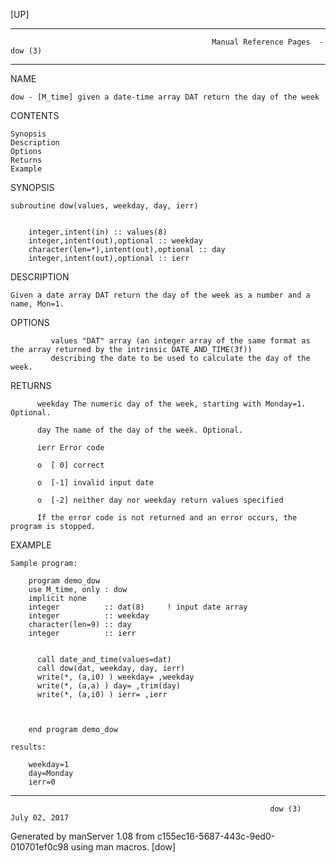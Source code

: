 [UP]

-----------------------------------------------------------------------------------------------------------------------------------
                                                 Manual Reference Pages  - dow (3)
-----------------------------------------------------------------------------------------------------------------------------------
                                                                 
NAME

    dow - [M_time] given a date-time array DAT return the day of the week

CONTENTS

    Synopsis
    Description
    Options
    Returns
    Example

SYNOPSIS

    subroutine dow(values, weekday, day, ierr)


        integer,intent(in) :: values(8)
        integer,intent(out),optional :: weekday
        character(len=*),intent(out),optional :: day
        integer,intent(out),optional :: ierr



DESCRIPTION

    Given a date array DAT return the day of the week as a number and a name, Mon=1.

OPTIONS

             values "DAT" array (an integer array of the same format as the array returned by the intrinsic DATE_AND_TIME(3f))
             describing the date to be used to calculate the day of the week.

RETURNS

          weekday The numeric day of the week, starting with Monday=1. Optional.

          day The name of the day of the week. Optional.

          ierr Error code

          o  [ 0] correct

          o  [-1] invalid input date

          o  [-2] neither day nor weekday return values specified

          If the error code is not returned and an error occurs, the program is stopped.

EXAMPLE

    Sample program:

        program demo_dow
        use M_time, only : dow
        implicit none
        integer          :: dat(8)     ! input date array
        integer          :: weekday
        character(len=9) :: day
        integer          :: ierr


          call date_and_time(values=dat)
          call dow(dat, weekday, day, ierr)
          write(*, (a,i0) ) weekday= ,weekday
          write(*, (a,a) ) day= ,trim(day)
          write(*, (a,i0) ) ierr= ,ierr



        end program demo_dow

    results:

        weekday=1
        day=Monday
        ierr=0



-----------------------------------------------------------------------------------------------------------------------------------

                                                              dow (3)                                                 July 02, 2017

Generated by manServer 1.08 from c155ec16-5687-443c-9ed0-010701ef0c98 using man macros.
                                                               [dow]
